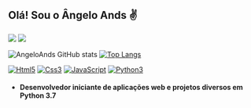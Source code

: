 <h2>Olá! Sou o Ângelo Ands ✌️</h2>

<div>
<!---<a href="https://www.youtube.com/seu-canal-youtube-aqui" target="_blank"><img src="https://img.shields.io/badge/YouTube-FF0000?style=for-the-badge&logo=youtube&logoColor=white" target="_blank"></a>--->
<a href="https://instagram.com/seu-usuário-instagram-aqui" target="_blank"><img src="https://img.shields.io/badge/-Instagram-%23E4405F?style=for-the-badge&logo=instagram&logoColor=white" target="_blank"></a>
<!---<a href="https://www.twitch.tv/seu-usuário-aqui" target="_blank"><img src="https://img.shields.io/badge/Twitch-9146FF?style=for-the-badge&logo=twitch&logoColor=white" target="_blank"></a>--->
<a href = "mailto:contatoangeloands143@gmail.com"><img src="https://img.shields.io/badge/Gmail-D14836?style=for-the-badge&logo=gmail&logoColor=white" target="_blank"></a>
<!---<a href="https://www.linkedin.com/in/seu-usuário-linkedln-aqui" target="_blank"><img src="https://img.shields.io/badge/-LinkedIn-%230077B5?style=for-the-badge&logo=linkedin&logoColor=white" target="_blank"></a>--->
</div>

![AngeloAnds GitHub stats](https://github-readme-stats.vercel.app/api?username=AngelAnds&show_icons=true&theme=tokyonight)
[![Top Langs](https://github-readme-stats.vercel.app/api/top-langs/?username=AngelAnds&layout=compactlangs_count=7&theme=tokyonight)](https://github.com/AngelAnds/github-readme-stats)

[![Html5](https://img.shields.io/badge/HTML5-E34F26?style=for-the-badge&logo=html5&logoColor=white
)](https://github.com/AngelAnds)
[![Css3](https://img.shields.io/badge/CSS3-1572B6?style=for-the-badge&logo=css3&logoColor=white
)](https://github.com/AngelAnds)
[![JavaScript](https://img.shields.io/badge/JavaScript-F7DF1E?style=for-the-badge&logo=javascript&logoColor=black
)](https://github.com/AngelAnds)
[![Python3](https://img.shields.io/badge/Python-3776AB?style=for-the-badge&logo=python&logoColor=white
)](https://github.com/AngelAnds)

+ <h4>Desenvolvedor iniciante de aplicações web e projetos diversos em Python 3.7</h4>

